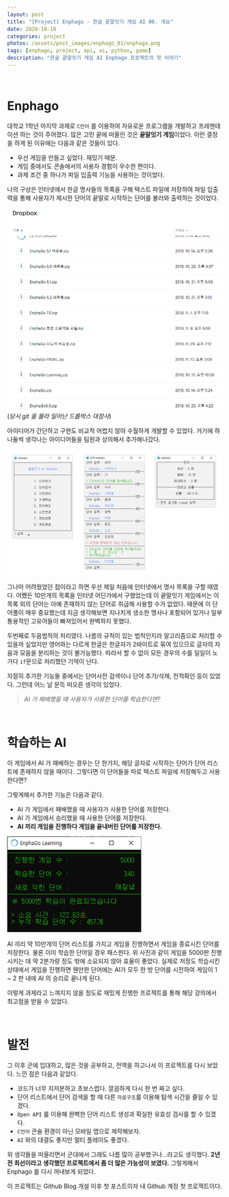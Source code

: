```yaml
---
layout: post
title: "[Project] Enphago - 한글 끝말잇기 게임 AI 00. 개요"
date: 2020-10-10
categories: project
photos: /assets/post_images/enphago_01/enphago.png
tags: [enphago, project, api, ai, python, game]
description: "한글 끝말잇기 게임 AI Enphago 프로젝트의 첫 이야기"
---
```


<br>

Enphago
===


대학교 1학년 마지막 과제로 `C언어` 를 이용하여 자유로운 프로그램을 개발하고 프레젠테이션 하는 것이 주어졌다. 많은 고민 끝에 떠올린 것은 **끝말잇기 게임**이었다. 이런 결정을 하게 된 이유에는 다음과 같은 것들이 있다.

- 우선 게임을 만들고 싶었다. 재밌기 때문.
- 게임 중에서도 콘솔에서의 사용자 경험이 우수한 편이다.
- 과제 조건 중 하나가 파일 입출력 기능을 사용하는 것이었다.

나의 구상은 인터넷에서 한글 명사들의 목록을 구해 텍스트 파일에 저장하여 파일 입출력을 통해 사용자가 제시한 단어의 끝말로 시작하는 단어를 불러와 출력하는 것이었다.

![1](/assets/post_images/enphago_01/1.png)
(*당시 git 을 몰라 일어난 드롭박스 대참사*)

아이디어가 간단하고 구현도 비교적 어렵지 않아 수월하게 개발할 수 있었다. 거기에 하나둘씩 생각나는 아이디어들을 팀원과 상의해서 추가해나갔다.

![2](/assets/post_images/enphago_01/2.png)

그나마 어려웠었던 점이라고 하면 우선 제일 처음에 인터넷에서 명사 목록을 구할 때였다. 어쨌든 10만개의 목록을 인터넷 어딘가에서 구했었는데 이 끝말잇기 게임에서는 이 목록 외의 단어는 아예 존재하지 않는 단어로 취급해 사용할 수가 없었다. 때문에 이 단어풀이 매우 중요했는데 지금 생각해보면 지나치게 생소한 명사나 포함되어 있거나 일부 통용적인 고유어들이 빠져있어서 완벽하지 못했다.

두번째로 두음법칙의 처리였다. 나름의 규칙이 있는 법칙인지라 알고리즘으로 처리할 수 있을까 싶었지만 영어와는 다르게 한글은 한글자가 2바이트로 묶여 있으므로 글자의 자음과 모음을 분리하는 것이 불가능했다. 따라서 할 수 없이 모든 경우의 수를 일일이 노가다 `if`문으로 처리했던 기억이 난다.

 자잘히 추가한 기능들 중에서는 단어사전 검색이나 단어 추가/삭제, 전적확인 등이 있었다. 그런데 어느 날 문득 떠오른 생각이 있었다.

 > *AI 가 패배했을 때 사용자가 사용한 단어를 학습한다면?*

<br>

학습하는 AI
===

 이 게임에서 AI 가 패배하는 경우는 단 한가지, 해당 글자로 시작하는 단어가 단어 리스트에 존재하지 않을 때이다. 그렇다면 이 단어들을 따로 텍스트 파일에 저장해두고 사용한다면?

 그렇게해서 추가한 기능은 다음과 같다.

 - AI 가 게임에서 패배했을 때 사용자가 사용한 단어를 저장한다.
 - AI 가 게임에서 승리했을 때 사용한 단어를 저장한다.
 - **AI 끼리 게임을 진행하다 게임을 끝내버린 단어를 저장한다.**

![3](/assets/post_images/enphago_01/3.png)

AI 끼리 약 10만개의 단어 리스트를 가지고 게임을 진행하면서 게임을 종료시킨 단어를 저장한다. 물론 이미 학습한 단어일 경우 패스한다. 위 사진과 같이 게임을 5000판 진행시키는 데 약 2분가량 정도 밖에 소요되지 않아 효율이 좋았다. 실제로 저정도 학습시킨 상태에서 게임을 진행하면 웬만한 단어에는 AI가 모두 한 방 단어를 시전하여 게임이 1 ~ 2 판 내에 AI 의 승리로 끝나게 된다.

이렇게 과제라고 느껴지지 않을 정도로 재밌게 진행한 프로젝트를 통해 해당 강의에서 최고점을 받을 수 있었다.

<br>

발전
===


그 이후 군에 입대하고, 많은 것을 공부하고, 전역을 하고나서 이 프로젝트를 다시 보았다. 느낀 점은 다음과 같았다.

- 코드가 너무 지저분하고 초보스럽다. 깔끔하게 다시 한 번 짜고 싶다.
- 단어 리스트에서 단어 검색을 할 때 다른 `자료구조`를 이용해 탐색 시간을 줄일 수 있겠다.
- `Open API` 를 이용해 완벽한 단어 리스트 생성과 확실한 유효성 검사를 할 수 있겠다.
- `C언어` 콘솔 환경이 아닌 모바일 앱으로 제작해보자.
- `AI` 와의 대결도 좋지만 멀티 플레이도 좋겠다.

위 생각들을 떠올리면서 군대에서 그래도 나름 많이 공부했구나...라고도 생각했다. **2년 전 최선이라고 생각했던 프로젝트에서 좀 더 많은 가능성이 보였다.** 그렇게해서 Enphago 를 다시 꺼내보게 되었다.

이 프로젝트는 Github Blog 개설 이후 첫 포스트이자 내 Github 계정 첫 프로젝트이다.